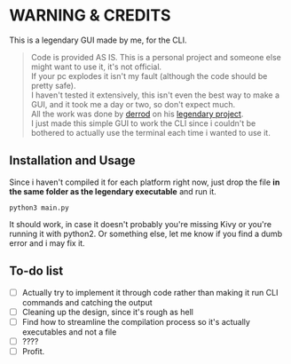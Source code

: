 # WARNING & CREDITS
This is a legendary GUI made by me, for the CLI.  
> Code is provided AS IS. This is a personal project and someone else might want to use it, it's not official.  
> If your pc explodes it isn't my fault (although the code should be pretty safe).  
> I haven't tested it extensively, this isn't even the best way to make a GUI, and it took me a day or two, so don't expect much.  
> All the work was done by [derrod](https://github.com/derrod) on his [legendary project](https://github.com/derrod/legendary).  
> I just made this simple GUI to work the CLI since i couldn't be bothered to actually use the terminal each time i wanted to use it.  

## Installation and Usage
Since i haven't compiled it for each platform right now, just drop the file **in the same folder as the legendary executable** and run it.

```
python3 main.py
```
It should work, in case it doesn't probably you're missing Kivy or you're running it with python2. Or something else, let me know if you find a dumb error and i may fix it.

## To-do list
- [ ] Actually try to implement it through code rather than making it run CLI commands and catching the output
- [ ] Cleaning up the design, since it's rough as hell
- [ ] Find how to streamline the compilation process so it's actually executables and not a file
- [ ] ????
- [ ] Profit.
